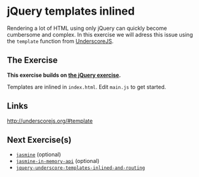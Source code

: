 # jQuery templates inlined

Rendering a lot of HTML using only jQuery can quickly become cumbersome and
complex. In this exercise we will adress this issue using the `template`
function from [UnderscoreJS](http://underscorejs.org/#template).

## The Exercise

**This exercise builds on [the jQuery exercise](../jquery).**

Templates are inlined in `index.html`. Edit `main.js` to get started.

## Links

http://underscorejs.org/#template

## Next Exercise(s)

* [`jasmine`](../jasmine) (optional)
* [`jasmine-in-memory-api`](../jasmine-in-memory-api) (optional)
* [`jquery-underscore-templates-inlined-and-routing`](../jquery-underscore-templates-inlined-and-routing)
